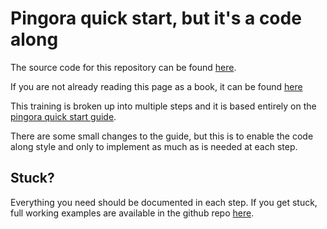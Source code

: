 # Pingora quick start, but it's a code along

The source code for this repository can be found [here][1].

If you are not already reading this page as a book, it can be found [here][2]

This training is broken up into multiple steps and it is based entirely on the [pingora quick start guide][3].

There are some small changes to the guide, but this is to enable the code along style and only to implement as much as is needed at each step.

## Stuck? 

Everything you need should be documented in each step. If you get stuck, full working examples are available in the github repo [here][1].

[1]: https://github.com/b-n/pingora-training
[2]: https://b-n.github.io/pingora-testing
[3]: https://github.com/cloudflare/pingora/blob/main/docs/quick_start.md 

